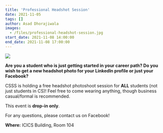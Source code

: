 ```yaml
---
title: 'Professional Headshot Session'
date: 2021-11-05
tags: []
author: Asad Dhorajiwala
images:
  - /files/professional-headshot-session.jpg
start_date: 2021-11-08 14:00:00
end_date: 2021-11-08 17:00:00
---
```


![](/files/professional-headshot-event.jpg)

**Are you a student who is just getting started in your career path? Do you wish to get a new headshot photo for your LinkedIn profile or just your Facebook?**

CSSS is holding a free headshot photoshoot session for **ALL** students (not just students in CS)! Feel free to come wearing anything, though business casual/formal is recommended.

This event is **drop-in only**.

For any questions, please contact us on Facebook!

**Where:** ICICS Building, Room 104
